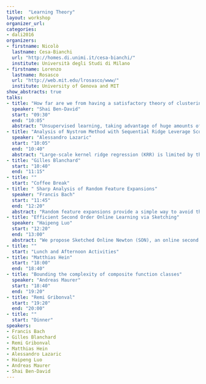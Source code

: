 ```yaml
---
title:  "Learning Theory"
layout: workshop
organizer_url: 
categories:
- dali2016
organizers:
- firstname: Nicolò 
  lastname: Cesa-Bianchi
  url: "http://homes.di.unimi.it/cesa-bianchi/"
  institute: Università degli Studi di Milano 
- firstname: Lorenzo
  lastname: Rosasco
  url: "http://web.mit.edu/lrosasco/www/"
  institute: University of Genova and MIT
show_abstracts: true
talks:
- title: "How far are we from having a satisfactory theory of clustering?"
  speaker: "Shai Ben-David"
  start: "09:30"
  end: "10:05"
  abstract: "Unsupervised learning, taking advantage of huge amounts of raw data available, is widely recognized as one of the most important challenges facing machine learning nowadays. For supervised tasks, machine learning theory has been successful in several respects; providing significant understanding of machine learning tasks (in terms of the resources and tools required to address them), insights about the pros and cons of alternative learning paradigms and their parameter settings, and initiating the development of new algorithmic approaches. However, no such successes had been so far achieved in the unsupervised ML domain. I will focus on clustering and discuss two aspects in which theory could be of great use. The first is model selection - how should a user pick an appropriate clustering tool for a given clustering problem and tune up the parameters it requires? The second aspect I will address is the computational complexity of clustering. Once a clustering model (or objective) has been picked, the task becomes an optimization problem. While most of the clustering objective optimization problems are computationally infeasible, they are being carried routinely in practice. I will describe some of the recent attempts to understand this discrepancy."
- title: "Analysis of Nystrom Method with Sequential Ridge Leverage Score Sampling"
  speaker: "Alessandro Lazaric"
  start: "10:05"
  end: "10:40"
  abstract: "Large-scale kernel ridge regression (KRR) is limited by the need to store a large kernel matrix K_t. To avoid storing the entire matrix K_t, Nystrom methods subsample a subset of columns of the kernel matrix, and efficiently find an approximate KRR solution on the reconstructed kernel matrix. The chosen subsampling  distribution in turn affects the statistical and computational tradeoffs. For KRR problems (Rudi et al., 2015; Alaoui and M. Mahoney, 2015) show that a sampling distribution proportional to the \emph{ridge leverage scores} (RLSs) provides strong reconstruction guarantees for the approximated kernel. While exact RLSs are as difficult to compute as a KRR solution, we may be able to approximate them well enough. In this paper, we study KRR problems in a sequential setting and introduce the INK-Estimate algorithm, that incrementally computes the RLSs estimates. INK Estimate maintains a small sketch of K_t, that at each step is used to compute an intermediate estimate of the RLSs. First, our sketch update does not require access to previously seen columns, and therefore a single pass over the kernel matrix is sufficient. Second, the algorithm requires a fixed, small space budget to run dependent only on the effective dimension of the kernel matrix. Finally, our sketch provides strong approximation guarantees on the reconstruction error, and on the statistical risk of the approximate KRR solution at any time, because all our guarantees hold at any intermediate step."
- title: "Gilles Blanchard"
  start: "10:40"
  end: "11:15"
- title: ""
  start: "Coffee Break"
- title: " Sharp Analysis of Random Feature Expansions"
  speaker: "Francis Bach"
  start: "11:45"
  end: "12:20"
  abstract: "Random feature expansions provide a simple way to avoid the usual quadratic running-time complexity of kernel methods. In this talk, I will present recent results about the approximation properties of these expansions. In particular, I will provide improved bounds on the number of features needed for a given approximation quality. I will also draw links with the problem of approximating integrals from finite sums, that is, the kernel quadrature problem."
- title: "Efficient Second Order Online Learning via Sketching"
  speaker: "Haipeng Luo"
  start: "12:20"
  end: "13:00"
  abstract: "We propose Sketched Online Newton (SON), an online second order learning algorithm that enjoys substantially improved regret guarantees for ill-conditioned data. SON is an enhanced version of the Online Newton Step, which, via sketching techniques enjoys a linear running time. We further improve the computational complexity to linear in the number of nonzero entries by creating sparse forms of the sketching methods (such as Oja's rule) for top eigenvector extraction. Together, these algorithms eliminate all computational obstacles in previous second order online learning approaches. This is joint work with Alekh Agarwal, Nicolo Cesa-Bianchi and John Langford."
- title: ""
  start: "Lunch and Afternoon Activities"
- title: "Matthias Hein"
  start: "18:00"
  end: "18:40"
- title: "Bounding the complexity of composite function classes"
  speaker: "Andreas Maurer"
  start: "18:40"
  end: "19:20"
- title: "Remi Gribonval"
  start: "19:20"
  end: "20:00"
- title: ""
  start: "Dinner"
speakers:
- Francis Bach 
- Gilles Blanchard 
- Remi Gribonval
- Matthias Hein 
- Alessandro Lazaric 
- Haipeng Luo 
- Andreas Maurer 
- Shai Ben-David 
---
```

